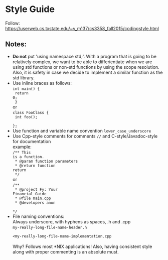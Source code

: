 # Style Guide
Follow: <link>https://userweb.cs.txstate.edu/~v_m137/cs3358_fall2015/codingstyle.html</link>
## Notes:
* <b>Do not</b> put 'using namespace std;'. With a program that is going to be relatively complex, we want to be able to differientiate when we are using std functions or non-std functions by using the scope resolution. Also, it is safety in case we decide to implement a similar function as the std library. 
* Use inline braces as follows:<br>
<code>int main() {<br>
return 0;<br>
}</code><br> 
or<br>
<code>class FooClass {<br>
    int foo();<br>
};</code><br>
* Use function and variable name convention <code>lower_case_underscore</code><br>
* Use Cpp-style comments for comments <code>//</code> and C-style/Javadoc-style for documentation<br>
example:<br>
<code>/** This is a function.<br>
\* @param function parameters<br>
\* @return function return<br>
*/</code><br>
or<br>
<code>/**<br>
\* @project Fy: Your Financial Guide<br>
\* @file main.cpp<br>
\* @developers anon<br>
*/</code><br>
* File naming conventions:<br>
Always underscore, with hyphens as spaces, .h and .cpp<br>
<code>my-really-long-file-name-header.h<br>
<my-really-long-file-name-implementation.cpp<br></code><br>
Why? Follows most *NIX applications! Also, having consistent style along with proper commenting is an absolute must.
